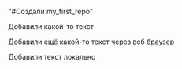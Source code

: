 "#Создали my_first_repo" 

Добавили какой-то текст

Добавили ещё какой-то текст через веб браузер

Добавили текст локально
